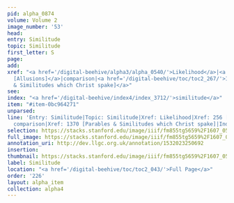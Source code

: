 ```yaml
---
pid: alpha_0874
volume: Volume 2
image_number: '53'
head: 
entry: Similitude
topic: Similitude
first_letter: S
page: 
add: 
xref: "<a href='/digital-beehive/alpha3/alpha_0540/'>Likelihood</a>|<a href='/digital-beehive/num2/num_0280/'>256
  [Allusions]</a>|comparison|<a href='/digital-beehive/toc/toc2_267/'>1370 [Parables
  & Similitudes which Christ spake]</a>"
see: 
index: "<a href='/digital-beehive/index4/index_3712/'>similitude</a>"
item: "#item-0bc964271"
unparsed: 
line: 'Entry: Similitude|Topic: Similitude|Xref: Likelihood|Xref: 256 [Allusions]|Xref:
  comparison|Xref: 1370 [Parables & Similitudes which Christ spake]|Index: similitude|#item-0bc964271'
selection: https://stacks.stanford.edu/image/iiif/fm855tg5659%2F1607_0520/274,379,3123,439/full/0/default.jpg
full_image: https://stacks.stanford.edu/image/iiif/fm855tg5659%2F1607_0520/full/full/0/default.jpg
annotation_uri: http://dev.llgc.org.uk/annotation/1532023250692
insertion: 
thumbnail: https://stacks.stanford.edu/image/iiif/fm855tg5659%2F1607_0520/274,379,600,180/250,/0/default.jpg
label: Similitude
location: "<a href='/digital-beehive/toc/toc2_043/'>Full Page</a>"
order: '226'
layout: alpha_item
collection: alpha4
---
```

